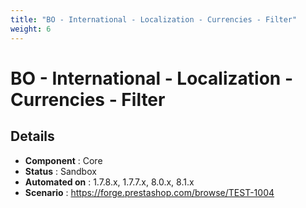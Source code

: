 ```yaml
---
title: "BO - International - Localization - Currencies - Filter"
weight: 6
---
```


# BO - International - Localization - Currencies - Filter
## Details
* **Component** : Core
* **Status** : Sandbox
* **Automated on** : 1.7.8.x, 1.7.7.x, 8.0.x, 8.1.x
* **Scenario** : https://forge.prestashop.com/browse/TEST-1004

